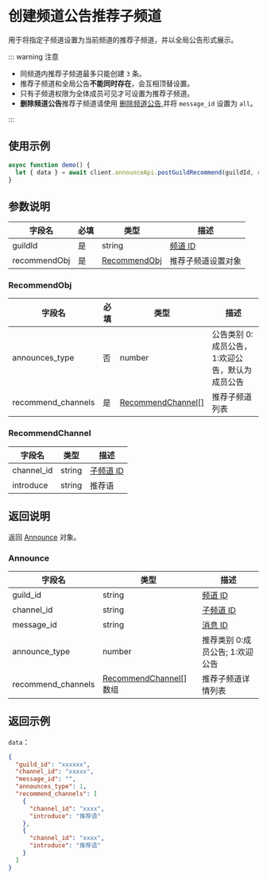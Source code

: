 # 创建频道公告推荐子频道 <Badge text="v2.9.0" />

用于将指定子频道设置为当前频道的推荐子频道，并以全局公告形式展示。

::: warning 注意

- 同频道内推荐子频道最多只能创建 `3` 条。
- 推荐子频道和全局公告**不能同时存在**，会互相顶替设置。
- 只有子频道权限为全体成员可见才可设置为推荐子频道。
- **删除频道公告**推荐子频道请使用 [删除频道公告](./delete_channel_announce.md),并将 `message_id` 设置为 `all`。

:::

## 使用示例

```javascript
async function demo() {
  let { data } = await client.announceApi.postGuildRecommend(guildId, recommendObj);
}
```

## 参数说明

| 字段名       | 必填 | 类型                          | 描述                         |
| ------------ | ---- | ----------------------------- | ---------------------------- |
| guildId      | 是   | string                        | [频道 ID](../model/guild.md) |
| recommendObj | 是   | [RecommendObj](#recommendobj) | 推荐子频道设置对象           |

### RecommendObj

| 字段名             | 必填 | 类型                                    | 描述                                            |
| ------------------ | ---- | --------------------------------------- | ----------------------------------------------- |
| announces_type     | 否   | number                                  | 公告类别 0:成员公告，1:欢迎公告，默认为成员公告 |
| recommend_channels | 是   | [RecommendChannel[]](#recommendchannel) | 推荐子频道列表                                  |

### RecommendChannel

| 字段名     | 类型   | 描述                      |
| ---------- | ------ | ------------------------- |
| channel_id | string | [子频道 ID](./channel.md) |
| introduce  | string | 推荐语                    |

## 返回说明

返回 [Announce](#announce) 对象。

### Announce

| 字段名             | 类型                                         | 描述                             |
| ------------------ | -------------------------------------------- | -------------------------------- |
| guild_id           | string                                       | [频道 ID](../model/guild.md)     |
| channel_id         | string                                       | [子频道 ID](../model/channel.md) |
| message_id         | string                                       | [消息 ID](../model/message.md)   |
| announce_type      | number                                       | 推荐类别 0:成员公告; 1:欢迎公告  |
| recommend_channels | [RecommendChannel[]](#recommendchannel) 数组 | 推荐子频道详情列表               |

## 返回示例

`data`：

```json
{
  "guild_id": "xxxxxx",
  "channel_id": "xxxxx",
  "message_id": "",
  "announces_type": 1,
  "recommend_channels": [
    {
      "channel_id": "xxxx",
      "introduce": "推荐语"
    },
    {
      "channel_id": "xxxx",
      "introduce": "推荐语"
    }
  ]
}
```
